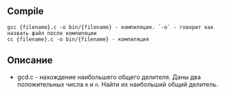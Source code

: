 ## Compile

    gcc {filename}.c -o bin/{filename} - компиляция. `-o` - говорит как назвать файл после компиляции
    cc {filename}.c -o bin/{filename} - компиляция

## Описание

- gcd.c - нахождение наибольшего общего делителя. Даны два положительных числа `m` и `n`. Найти их наибольший общий делитель.  